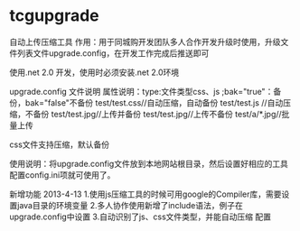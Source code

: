 tcgupgrade
==========


自动上传压缩工具
作用：用于同城购开发团队多人合作开发升级时使用，升级文件列表文件upgrade.config，在开发工作完成后推送即可

使用.net 2.0 开发，使用时必须安装.net 2.0环境

upgrade.config 文件说明
属性说明：type:文件类型css、js ;bak="true"：备份，bak="false"不备份
<item type="css">test/test.css</item>//自动压缩，自动备份
<item type="js" bak="false">test/test.js</item> //自动压缩，不备份
<item>test/test.jpg</item>//上传并备份
<item bak="false">test/test.jpg</item>//上传不备份
<item>test/a/*.jpg</item>//批量上传

css文件支持压缩，默认备份

使用说明：将upgrade.config文件放到本地网站根目录，然后设置好相应的工具配置config.ini项就可使用了。

新增功能
2013-4-13
1.使用js压缩工具的时候可用google的Compiler库，需要设置java目录的环境变量 
2.多人协作使用新增了include语法，例子在upgrade.config中设置
3.自动识别了js、css文件类型，并能自动压缩
配置<include file="templates/upgrade.ini" defpath="templates" bak="false" type="list" />
<!--
defpath:默认路径名称，如果团队成员只允许一个目录的权限则有必要设置
bak:备份默认
type:只有值为list的时候，才允许下级配置列表使用单行文件列表
-->

<include file="upgrade.ini" defpath="" bak="false" type="list" />
<!--
upgrade.ini 文件配置说明
注释：采用符号;或者#开头的识别为注释
列表方式：直接写文件路径
-->
